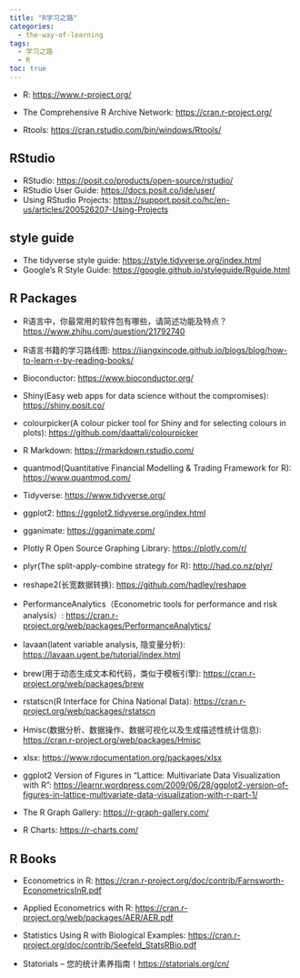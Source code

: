 ```yaml
---
title: "R学习之路"
categories:
  - the-way-of-learning
tags:
  - 学习之路
  - R
toc: true
---
```


* R: <https://www.r-project.org/>
* The Comprehensive R Archive Network: <https://cran.r-project.org/>

* Rtools: <https://cran.rstudio.com/bin/windows/Rtools/>

## RStudio

* RStudio: <https://posit.co/products/open-source/rstudio/>
* RStudio User Guide: <https://docs.posit.co/ide/user/>
* Using RStudio Projects: <https://support.posit.co/hc/en-us/articles/200526207-Using-Projects>

## style guide

* The tidyverse style guide: <https://style.tidyverse.org/index.html>
* Google’s R Style Guide: <https://google.github.io/styleguide/Rguide.html>

## R Packages

* R语言中，你最常用的软件包有哪些，请简述功能及特点？<https://www.zhihu.com/question/21792740>
* R语言书籍的学习路线图: <https://jiangxincode.github.io/blogs/blog/how-to-learn-r-by-reading-books/>

* Bioconductor: <https://www.bioconductor.org/>
* Shiny(Easy web apps for data science without the compromises): <https://shiny.posit.co/>
* colourpicker(A colour picker tool for Shiny and for selecting colours in plots): <https://github.com/daattali/colourpicker>
* R Markdown: <https://rmarkdown.rstudio.com/>
* quantmod(Quantitative Financial Modelling & Trading Framework for R): <https://www.quantmod.com/>
* Tidyverse: <https://www.tidyverse.org/>
* ggplot2: <https://ggplot2.tidyverse.org/index.html>
* gganimate: <https://gganimate.com/>
* Plotly R Open Source Graphing Library: <https://plotly.com/r/>
* plyr(The split-apply-combine strategy for R): <http://had.co.nz/plyr/>
* reshape2(长宽数据转换): <https://github.com/hadley/reshape>
* PerformanceAnalytics（Econometric tools for performance and risk analysis）: <https://cran.r-project.org/web/packages/PerformanceAnalytics/>
* lavaan(latent variable analysis, 隐变量分析): <https://lavaan.ugent.be/tutorial/index.html>
* brew(用于动态生成文本和代码，类似于模板引擎): <https://cran.r-project.org/web/packages/brew>
* rstatscn(R Interface for China National Data): <https://cran.r-project.org/web/packages/rstatscn>
* Hmisc(数据分析、数据操作、数据可视化以及生成描述性统计信息): <https://cran.r-project.org/web/packages/Hmisc>

* xlsx: <https://www.rdocumentation.org/packages/xlsx>

* ggplot2 Version of Figures in “Lattice: Multivariate Data Visualization with R”: <https://learnr.wordpress.com/2009/06/28/ggplot2-version-of-figures-in-lattice-multivariate-data-visualization-with-r-part-1/>
* The R Graph Gallery: <https://r-graph-gallery.com/>
* R Charts: <https://r-charts.com/>

## R Books

* Econometrics in R: <https://cran.r-project.org/doc/contrib/Farnsworth-EconometricsInR.pdf>
* Applied Econometrics with R: <https://cran.r-project.org/web/packages/AER/AER.pdf>
* Statistics Using R with Biological Examples: <https://cran.r-project.org/doc/contrib/Seefeld_StatsRBio.pdf>

* Statorials – 您的统计素养指南！<https://statorials.org/cn/>